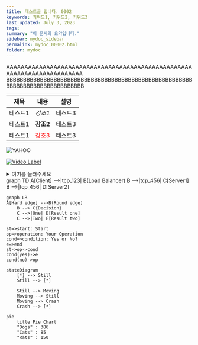 ```yaml
---
title: 테스트글 입니다. 0002
keywords: 키워드1, 키워드2, 키워드3
last_updated: July 3, 2023
tags: 
summary: "이 문서의 요약입니다."
sidebar: mydoc_sidebar
permalink: mydoc_00002.html
folder: mydoc
---
```


AAAAAAAAAAAAAAAAAAAAAAAAAAAAAAAAAAAAAAAAAAAAAAAAAAAAAAAAAAAAAAAAAAAAAAAA
BBBBBBBBBBBBBBBBBBBBBBBBBBBBBBBBBBBBBBBBBBBBBBBBBBBBBBBBBBBBBBBBBBBBBBBBBBBBBB

|제목|내용|설명|
|---|---|---|
|테스트1|*강조1*|테스트3|
|테스트1|**강조2**|테스트3|
|테스트1|<span style="color:red">강조3</span>|테스트3|

![YAHOO](https://s.yimg.com/rz/p/yahoo_homepage_en-US_s_f_p_bestfit_homepage_2x.png "YAHOO")

[![Video Label](http://img.youtube.com/vi/SgEHWxZsLzo/0.jpg)](https://youtu.be/SgEHWxZsLzo?t=0s)

<details>
<summary>여기를 눌러주세요</summary>
<div markdown="1">       
숨겨진 내용
</div>
</details>

<div class="mermaid" markdown="0" >
    graph TD 
    A[Client] -->|tcp_123| B(Load Balancer) 
    B -->|tcp_456| C[Server1] 
    B -->|tcp_456| D[Server2]
</div>

```mermaid
graph LR
A[Hard edge] -->B(Round edge)
    B --> C{Decision}
    C -->|One| D[Result one]
    C -->|Two| E[Result two]
```

<script src="./flowchart.js"></script>

```flow
st=>start: Start
op=>operation: Your Operation
cond=>condition: Yes or No?
e=>end
st->op->cond
cond(yes)->e
cond(no)->op
```

```mermaid
stateDiagram
    [*] --> Still
    Still --> [*]

    Still --> Moving
    Moving --> Still
    Moving --> Crash
    Crash --> [*]
```

```mermaid
pie
    title Pie Chart
    "Dogs" : 386
    "Cats" : 85
    "Rats" : 150 
```




